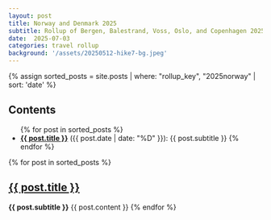 ```yaml
---
layout: post
title: Norway and Denmark 2025
subtitle: Rollup of Bergen, Balestrand, Voss, Oslo, and Copenhagen 2025
date:  2025-07-03
categories: travel rollup
background: '/assets/20250512-hike7-bg.jpeg'
---
```


{% assign sorted_posts = site.posts | where: "rollup_key", "2025norway" | sort: 'date' %}

<h2>Contents</h2>
<ul>
{% for post in sorted_posts %}
<li/><strong><a href="{{ post.url }}">{{ post.title }}</a></strong> ({{ post.date | date: "%D" }}): {{ post.subtitle }}
{% endfor %}
</ul>

<p/>

{% for post in sorted_posts %}
  <h2><a href="{{ post.url }}">{{ post.title }}</a></h2>
  <strong>{{ post.subtitle }}</strong>
  {{ post.content }}
{% endfor %}
